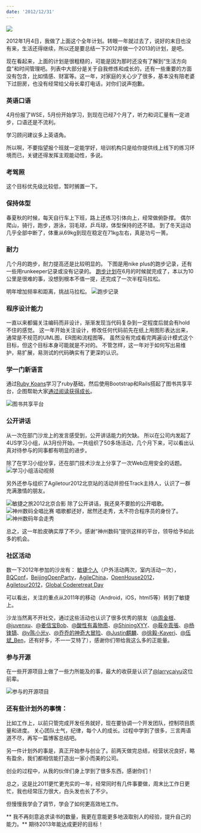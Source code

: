 ```yaml
---
date: '2012/12/31'
---
```


<img src='/_image/2013-07-27/1.png?width=480' />

2012年1月4日，我做了上面这个全年计划。转眼一年就过去了，说好的末日也没有来，生活还得继续，所以还是要总结一下2012并做一个2013的计划，是吧。

现在看起来，上面的计划是很粗糙的，可能是因为那时还没有了解到“生活方向盘”和时间管理吧。列表中大部分是关于自我修炼和成长的，还有一些重要的方面没有包含，比如情感、财富等。这一年，对家庭的关心少了很多，基本没有陪老婆下过厨房，也没有经常给父母长辈打电话，对你们说声抱歉。

### 英语口语

4月份报了WSE，5月份开始学习，到现在已经7个月了，听力和词汇量有一定进步，口语还是不流利。

学习顾问建议多上英语角。

所以啊，不要指望报个班就一定能学好，培训机构只是给你提供线上线下的练习环境而已，关键还得发挥主观能动性，多说。



### 考驾照
这个目标优先级比较低，暂时搁置一下。

### 保持体型
春夏秋的时候，每天自行车上下班，路上还练习引体向上，经常做俯卧撑。
偶尔爬山，骑行，跑步，游泳，羽毛球，乒乓球，体型保持的还不错。
到了冬天运动几乎全部中断了，体重从69kg到现在稳定在71kg左右，真是功亏一篑。

### 耐力
几个月的跑步，耐力提高还是比较明显的。
下图是用nike plus的跑步记录，还有一些用runkeeper记录或没有记录的。
[跑步计划](/posts/跑起来)在6月的时候就完成了，本以为10公里是很难的事，没想到根本不值一提，还完成了一次半程马拉松。

明年增加频率和距离，挑战马拉松。
![跑步记录](/_image/2013-07-27/11.png)

### 程序设计能力
一直以来都偏关注编码而非设计，渐渐发现当代码复杂到一定程度后就会有hold不住的感觉。
这一年开始关注设计，修改任何代码前先在纸上用图形表达出来，通常是不规范的UML图，ER图和流程图等。
虽然没有完成看完两遍设计模式这个目标，但这个目标本身可能就是不对的。
不管怎样，这一年对于如何写出易维护，易扩展，易测试的代码确实有了更深的认识。

### 学一门新语言
通过[Ruby Koans](http://rubykoans.com/)学习了ruby基础，然后使用Bootstrap和Rails搭起了图书共享平台，企图帮助大家[通过阅读获得成长](/posts/通过阅读成长)。

![图书共享平台](/_image/2013-07-27/12.png)

### 公开讲话
从一次在部门沙龙上的发言感受到，公开讲话能力的欠缺。
所以在公司内发起了4US学习小组，从3月份开始，一共组织了50多场活动，几个月下来，可以看出认真对待参与的同事都有明显的进步。

除了在学习小组分享，还在部门技术沙龙上分享了一次Web应用安全的话题。
![学习小组活动视频](/_image/2013-07-27/13.png)

另外还参与组织了Agiletour2012北京站的活动并担任Track主持人，认识了一群充满激情的朋友。

![敏捷之旅2012北京合影](/_image/2013-07-27/14.png)
除了公开讲话，我还臭不要脸的公开唱歌。
![神州数码全唱比赛](/_image/2013-07-27/15.png)
唱歌都还好，居然还走秀，太不符合程序员的身份了。
![神州数码年会走秀](/_image/2013-07-27/16.png)

总之，这一年脸皮确实厚了不少。感谢“神州数码”提供这样的平台，领导给予如此多的机会。

### 社区活动
数一下2012年参加的沙龙有：
[敏捷个人][15]（户外活动两次，室内活动一次），[BQConf][16]，[BeijingOpenParty][17]，[AgileChina][18]，[OpenHouse2012][19]，[Agiletour2012][20]，[Global Coderetreat Day][21]

 [15]: http://weibo.com/openexpressapp?topnav=1&wvr=5&topsug=1
 [16]: http://weibo.com/bqconf?topnav=1&wvr=5&topsug=1
 [17]: http://weibo.com/openparty
 [18]: http://e.weibo.com/agilechina?ref=http://weibo.com/openparty
 [19]: http://s.weibo.com/weibo/openhouse2012&Refer=STopic_box#1357003093903
 [20]: http://www.meetup.com/agilebeijing/events/91997512/
 [21]: http://www.meetup.com/BeijingSoftwareCraftsmanship/events/90858762/

可以看出，关注的重点从2011年的移动（Android，iOS，html5等）转到了敏捷上。

沙龙当然离不开社交，通过这些活动也认识了很多优秀的朋友（[@周金根][15]、[@juvenxu][22]、[@姜信宝Bob][23]、[@酸性有毒物质][24]、[@ShiningXYY][25]、[@莪夲乖張][26]、[@杨锋镝][27]、[@v陈小光v][28]、[@乔乔的神奇大冒险][29]、[@Justin麒麟][30]、[@徐毅-Kaveri][31]、[@伍斌_Ben][32]，还有好多，不一一艾特了），感谢你们带给我这么多的正能量。

 [22]: http://weibo.com/juvenxu?topnav=1&wvr=5&topsug=1
 [23]: http://weibo.com/310653666?topnav=1&wvr=5&topsug=1
 [24]: http://weibo.com/hrbendi?from=otherprofile&wvr=5&loc=bothfollow
 [25]: http://weibo.com/randswithnn?from=otherprofile&wvr=5&loc=bothfollow
 [26]: http://weibo.com/wobenguaizhang?from=otherprofile&wvr=5&loc=bothfollow
 [27]: http://weibo.com/yangfengdi?from=otherprofile&wvr=5&loc=myfollowhisfan
 [28]: http://weibo.com/cxg2011?from=otherprofile&wvr=5&loc=bothfollow
 [29]: http://weibo.com/u/1837028931?from=otherprofile&wvr=5&loc=myfollowhisfan
 [30]: http://weibo.com/201222156?from=otherprofile&wvr=5&loc=myfollowhisfan
 [31]: http://weibo.com/17376122?topnav=1&wvr=5&topsug=1
 [32]: http://weibo.com/wubinben28?topnav=1&wvr=5&topsug=1

### 参与开源
在一些开源项目上做了一些力所能及的事，最大的收获是认识了[@larrycaiyu][33]这位前辈。

[33]: http://weibo.com/124565421
![参与的开源项目](/_image/2013-07-27/17.png)

### 还有些计划外的事情：
比如工作上，以前只管完成开发任务就好，现在要协调一个开发团队，控制项目质量和进度。
关心团队士气，纪律，每个人的成长。过程中学到了很多，三言两语道不尽，再写一篇博客总结吧。

另一件计划外的事是，真正开始参与创业了。前两天做完总结，经营状况良好，略有盈余，我们都相信能打造出一家小而美的公司。

创业的过程中，从我的伙伴们身上学到了很多东西，感谢你们！

总之，这是比2011更忙更充实的一年，经常同时有几件事要做，周末比工作日更忙，我也经常压力很大，白头发也长了不少。

但慢慢我学会了调节，学会了如何更高效地工作。

** 我不再刻意追求读书的数量，我更在意能更多地汲取别人的经验，提升自己的能力。**
期待2013年能达成更好的目标！
